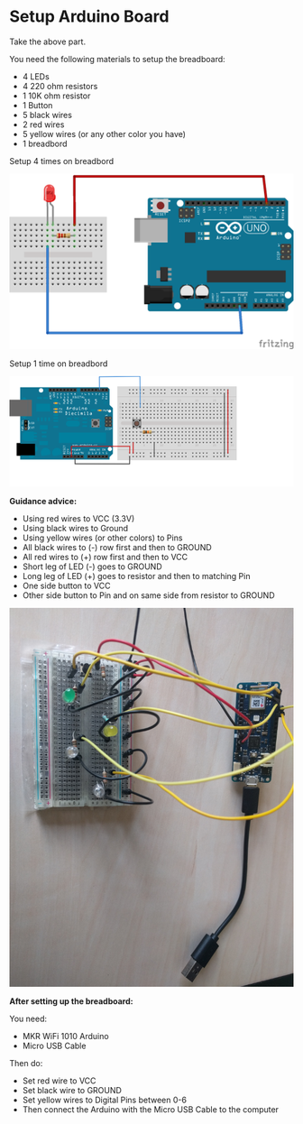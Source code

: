 # Setup Arduino Board

Take the above part.

You need the following materials to setup the breadboard:
- 4 LEDs
- 4 220 ohm resistors
- 1 10K ohm resistor
- 1 Button
- 5 black wires
- 2 red wires
- 5 yellow wires (or any other color you have)
- 1 breadbord

Setup 4 times on breadbord

![](Images/LED.png)

Setup 1 time on breadbord

![](Images/Button.png)

**Guidance advice:**

- Using red wires to VCC (3.3V)
- Using black wires to Ground
- Using yellow wires (or other colors) to Pins
- All black wires to (-) row first and then to GROUND
- All red wires to (+) row first and then to VCC
- Short leg of LED (-) goes to GROUND
- Long leg of LED (+) goes to resistor and then to matching Pin
- One side button to VCC
- Other side button to Pin and on same side from resistor to GROUND

![](Images/BasicLED.jpg)

**After setting up the breadboard:**

You need:
- MKR WiFi 1010 Arduino
- Micro USB Cable

Then do:
- Set red wire to VCC
- Set black wire to GROUND
- Set yellow wires to Digital Pins between 0-6
- Then connect the Arduino with the Micro USB Cable to the computer
